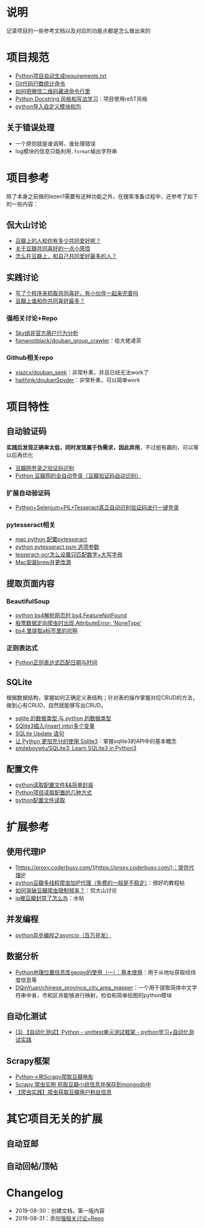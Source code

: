 # 说明
记录项目的一些参考文档以及对应的功能点都是怎么做出来的

# 项目规范
- [Python项目自动生成requirements.txt](https://blog.csdn.net/bailixuance/article/details/84436460)
- [Git代码行数统计命令](https://www.cnblogs.com/supiaopiao/p/10943882.html)
- [如何把微信二维码藏进命令行里](https://blog.wolfogre.com/posts/qrcode-in-shell/)
- [Python Docstring 风格和写法学习](https://www.cnblogs.com/ryuasuka/p/11085387.html)：项目使用reST风格
- [python导入自定义模块和包](https://www.cnblogs.com/telazy/p/8967515.html)

## 关于错误处理
- 一个原则就是谁调用，谁处理错误
- log模块的信息只能利用`.format`输出字符串

# 项目参考
除了本身之前做的lezen1需要有这种功能之外，在搜索准备过程中，还参考了如下的一些内容：

## 侃大山讨论
- [豆瓣上的人和你有多少共同爱好呢？](https://www.douban.com/group/topic/22024189/)
- [关于豆瓣共同喜好的一点小感悟](https://www.douban.com/note/259736940/?type=like)
- [怎么在豆瓣上，和自己共同爱好最多的人？](https://www.douban.com/group/topic/10844186/)

## 实践讨论
- [写了个程序来抓取共同喜好，有小伙伴一起来完善吗](https://www.douban.com/group/topic/65642322/)
- [豆瓣上谁和你共同喜好最多？](https://www.douban.com/note/380153149/)

### 强相关讨论+Repo
- [Sky组非官方用户行为分析](https://www.douban.com/group/topic/86190345/)
- [fionanotblack/douban_group_crawler](https://github.com/fionanotblack/douban_group_crawler)：给大佬递茶

### Github相关repo
- [xiazcx/douban_seek](https://github.com/xiazcx/douban_seek)：非常朴素，并且已经无法work了
- [haithink/doubanSpyder](https://github.com/haithink/doubanSpyder)：非常朴素，可以简单work

# 项目特性
## 自动验证码
**实践后发现正确率太低，同时发现属于伪需求，因此弃用**，不过挺有趣的，可以等以后再优化
- [豆瓣网登录之验证码识别](https://www.deeplearn.me/808.html)
- [Python 豆瓣网的全自动登录（豆瓣验证码自动识别）](https://blog.csdn.net/az9996/article/details/86064122)

### 扩展自动验证码
- [Python+Selenium+PIL+Tesseract真正自动识别验证码进行一键登录](https://blog.csdn.net/mrlevo520/article/details/51901579)

### pytesseract相关
- [mac python 配置pytesseract](https://blog.csdn.net/jianglianye21/article/details/78280643)
- [python pytesseract psm 选项参数](https://blog.csdn.net/huitailangyz/article/details/80390090)
- [tesseract-ocr怎么设置只匹配数字+大写字母](https://zhidao.baidu.com/question/264485819614542605.html)
- [Mac安装brew并更改源](https://www.jianshu.com/p/22820319f71b)

## 提取页面内容
### BeautifulSoup
- [python bs4解析网页时 bs4.FeatureNotFound](https://blog.csdn.net/qq_34215281/article/details/77714584)
- [股票数据定向爬虫时出现 AttributeError: 'NoneType'](https://blog.csdn.net/qq_36525166/article/details/81258168)
- [bs4 里提取a标签里的坑啊](https://blog.csdn.net/zqinstarking/article/details/79941606)

### 正则表达式
- [Python正则表达式匹配日期与时间](https://www.cnblogs.com/OnlyDreams/p/7845527.html)

## SQLite
根据数据结构，掌握如何正确定义表结构；针对表的操作掌握对应CRUD的方法，做到心有CRUD，自然就能够写出CRUD。
- [sqlite 的数据类型 与 python 的数据类型](https://blog.csdn.net/lengyff/article/details/45076903)
- [SQlite3插入(insert into)多个变量](https://blog.csdn.net/qq_35531549/article/details/88209267)
- [SQLite Update 语句](https://www.runoob.com/sqlite/sqlite-update.html)
- [让 Python 更加充分的使用 Sqlite3](https://www.cnblogs.com/xyou/p/8294982.html)：掌握sqlite3的API中的基本概念
- [smileboywtu/SQLite3: Learn SQLite3 in Python3](https://github.com/smileboywtu/SQLite3)

## 配置文件
- [python读取配置文件&&简单封装](https://www.cnblogs.com/hanmk/p/9843136.html)
- [Python项目读取配置的几种方式](https://www.cnblogs.com/zhangyafei/p/10265072.html)
- [python配置文件读取](https://www.cnblogs.com/ianduin/p/8510353.html)

# 扩展参考
## 使用代理IP
- [https://proxy.coderbusy.com/](https://proxy.coderbusy.com/)：提供代理IP
- [python豆瓣多线程爬虫加IP代理（免费的一般是不稳定）](https://juejin.im/post/5bcecd2a6fb9a05d212ed64a)：很好的教程帖
- [如何突破豆瓣爬虫限制频率？](https://www.v2ex.com/t/260777)：侃大山讨论
- [ip被豆瓣封禁了怎么办](https://www.douban.com/group/topic/4742710/)：水帖

## 并发编程
- [python异步编程之asyncio（百万并发）](https://www.cnblogs.com/shenh/p/9090586.html)

## 数据分析
- [Python地理位置信息库geopy的使用（一）：基本使用](https://blog.csdn.net/SanCava/article/details/82757761)：用于从地址获取经纬度信息等
- [DQinYuan/chinese_province_city_area_mapper](https://github.com/DQinYuan/chinese_province_city_area_mapper)：一个用于提取简体中文字符串中省，市和区并能够进行映射，检验和简单绘图的python模块

## 自动化测试
- [(3) 【自动化测试】Python - unittest单元测试框架 - python学习+自动化测试实践](https://segmentfault.com/a/1190000016315201)

## Scrapy框架
- [Python->用Scrapy爬取豆瓣电影](https://my.oschina.net/tedzheng/blog/800833)
- [Scrapy 爬虫实例 抓取豆瓣小组信息并保存到mongodb中](https://blog.51cto.com/1992mrwang/1583539)
- [【爬虫实践】爬虫获取豆瓣用户粉丝信息](https://blog.csdn.net/qq_36803928/article/details/84001202)

# 其它项目无关的扩展
## 自动豆邮
## 自动回帖/顶帖

# Changelog
- 2019-08-30：创建文档，第一版内容
- 2019-08-31：添加[强相关讨论+Repo](#强相关讨论+Repo)
